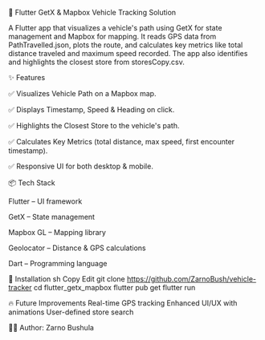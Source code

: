 🚗 Flutter GetX & Mapbox Vehicle Tracking Solution

A Flutter app that visualizes a vehicle's path using GetX for state management and Mapbox for mapping. It reads GPS data from PathTravelled.json, plots the route, and calculates key metrics like total distance traveled and maximum speed recorded. The app also identifies and highlights the closest store from storesCopy.csv.

✨ Features

✅ Visualizes Vehicle Path on a Mapbox map.

✅ Displays Timestamp, Speed & Heading on click.

✅ Highlights the Closest Store to the vehicle's path.

✅ Calculates Key Metrics (total distance, max speed, first encounter timestamp).

✅ Responsive UI for both desktop & mobile.

📦 Tech Stack

Flutter – UI framework

GetX – State management

Mapbox GL – Mapping library

Geolocator – Distance & GPS calculations

Dart – Programming language

🚀 Installation
sh
Copy
Edit
git clone https://github.com/ZarnoBush/vehicle-tracker
cd flutter_getx_mapbox
flutter pub get
flutter run

🔥 Future Improvements
Real-time GPS tracking
Enhanced UI/UX with animations
User-defined store search

👨‍💻 Author: Zarno Bushula
